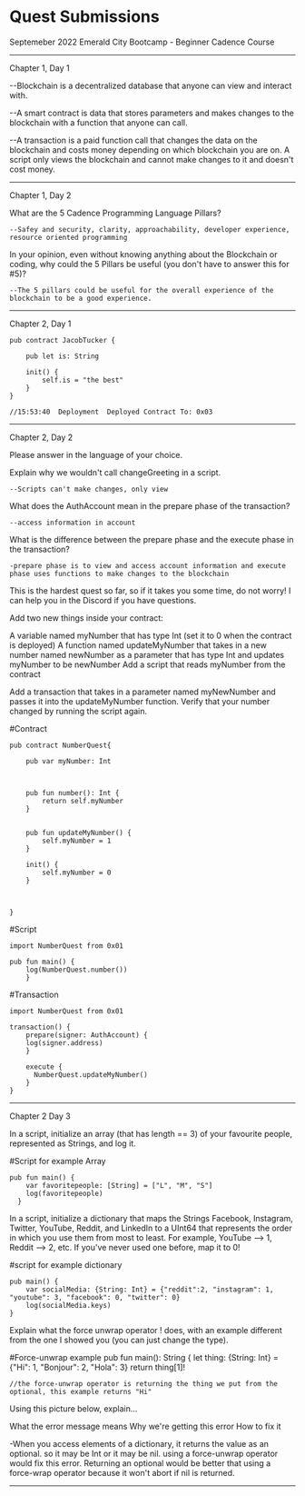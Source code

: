 # Quest Submissions

Septemeber 2022 Emerald City Bootcamp - Beginner Cadence Course

----------

Chapter 1, Day 1


--Blockchain is a decentralized database that anyone can view and interact with. 

--A smart contract is data that stores parameters and makes changes to the blockchain with a function that anyone can call. 

--A transaction is a paid function call that changes the data on the blockchain and costs money depending on which blockchain you are on.
A script only views the blockchain and cannot make changes to it and doesn't cost money. 

----------

Chapter 1, Day 2

What are the 5 Cadence Programming Language Pillars?

    --Safey and security, clarity, approachability, developer experience, resource oriented programming

In your opinion, even without knowing anything about the Blockchain or coding, why could the 5 Pillars be useful (you don't have to answer this for #5)?

    --The 5 pillars could be useful for the overall experience of the blockchain to be a good experience. 


-----

Chapter 2, Day 1 

```cadence
pub contract JacobTucker {

    pub let is: String

    init() {
        self.is = "the best"
    }
}

//15:53:40  Deployment  Deployed Contract To: 0x03
```

-----

Chapter 2, Day 2

Please answer in the language of your choice.

Explain why we wouldn't call changeGreeting in a script.

    --Scripts can't make changes, only view   

What does the AuthAccount mean in the prepare phase of the transaction?

    --access information in account

What is the difference between the prepare phase and the execute phase in the transaction?

    -prepare phase is to view and access account information and execute phase uses functions to make changes to the blockchain

This is the hardest quest so far, so if it takes you some time, do not worry! I can help you in the Discord if you have questions.

Add two new things inside your contract:

A variable named myNumber that has type Int (set it to 0 when the contract is deployed)
A function named updateMyNumber that takes in a new number named newNumber as a parameter that has type Int and updates myNumber to be newNumber
Add a script that reads myNumber from the contract

Add a transaction that takes in a parameter named myNewNumber and passes it into the updateMyNumber function. Verify that your number changed by running the script again.

#Contract

```cadence
pub contract NumberQuest{

    pub var myNumber: Int



    pub fun number(): Int {
        return self.myNumber
    }


    pub fun updateMyNumber() {
        self.myNumber = 1
    }

    init() {
        self.myNumber = 0
    }

   

}
```

#Script

```cadence
import NumberQuest from 0x01

pub fun main() {
    log(NumberQuest.number())
    }
```

#Transaction

```cadence
import NumberQuest from 0x01

transaction() {
    prepare(signer: AuthAccount) {
    log(signer.address)
    }

    execute {
      NumberQuest.updateMyNumber()
    }
}
```
-----------------

Chapter 2 Day 3

In a script, initialize an array (that has length == 3) of your favourite people, represented as Strings, and log it.

#Script for example Array
```cadence
pub fun main() {
    var favoritepeople: [String] = ["L", "M", "S"]
    log(favoritepeople)
  }
```

In a script, initialize a dictionary that maps the Strings Facebook, Instagram, Twitter, YouTube, Reddit, and LinkedIn to a UInt64 that represents the order in which you use them from most to least. For example, YouTube --> 1, Reddit --> 2, etc. If you've never used one before, map it to 0!

#script for example dictionary 
```cadence
pub main() {
    var socialMedia: {String: Int} = {"reddit":2, "instagram": 1, "youtube": 3, "facebook": 0, "twitter": 0}
    log(socialMedia.keys)
}
```

Explain what the force unwrap operator ! does, with an example different from the one I showed you (you can just change the type).

#Force-unwrap example
pub fun main(): String {
    let thing: {String: Int} = {"Hi": 1, "Bonjour": 2, "Hola": 3}
    return thing[1]!
    
    //the force-unwrap operator is returning the thing we put from the optional, this example returns "Hi"
    
    
    
Using this picture below, explain...

What the error message means
Why we're getting this error
How to fix it

-When you access elements of a dictionary, it returns the value as an optional. so it may be Int or it may be nil. using a force-unwrap operator would fix this error. Returning an optional would be better that using a force-wrap operator because it won't abort if nil is returned. 

  
    
    
---------------------

  

